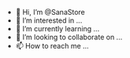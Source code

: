 - 👋 Hi, I’m @SanaStore
- 👀 I’m interested in ...
- 🌱 I’m currently learning ...
- 💞️ I’m looking to collaborate on ...
- 📫 How to reach me ...

<!---
SanaStore/SanaStore is a ✨ special ✨ repository because its `README.md` (this file) appears on your GitHub profile.
You can click the Preview link to take a look at your changes.
--->
